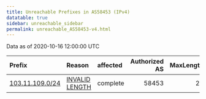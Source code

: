 ```yaml
---
title: Unreachable Prefixes in AS58453 (IPv4)
datatable: true
sidebar: unreachable_sidebar
permalink: unreachable_AS58453-v4.html
---
```


Data as of 2020-10-16 12:00:00 UTC


<div class="datatable-begin"></div>

| Prefix                                                   | Reason                                                                                                    | affected   |   Authorized AS |   MaxLength | Anchor                                       |   unreachable /24s |
|:---------------------------------------------------------|:----------------------------------------------------------------------------------------------------------|:-----------|----------------:|------------:|:---------------------------------------------|-------------------:|
| [103.11.109.0/24](https://stat.ripe.net/103.11.109.0/24) | [INVALID LENGTH](https://rpki-validator.ripe.net/announcement-preview?asn=AS58453&prefix=103.11.109.0/24) | complete   |           58453 |          22 | [APNIC](unreachable_APNIC_RPKI_Root-v4.html) |                  1 |

<div class="datatable-end"></div>
